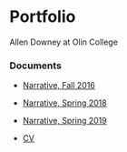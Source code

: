 # Portfolio
Allen Downey at Olin College

### Documents

* [Narrative, Fall 2016](https://github.com/AllenDowney/Portfolio/blob/master/narrative.md)

* [Narrative, Spring 2018](https://github.com/AllenDowney/Portfolio/blob/master/narrative18.md)

* [Narrative, Spring 2019](https://github.com/AllenDowney/Portfolio/blob/master/narrative19.md)

* [CV](https://github.com/AllenDowney/Portfolio/blob/master/downeyCV.pdf)

